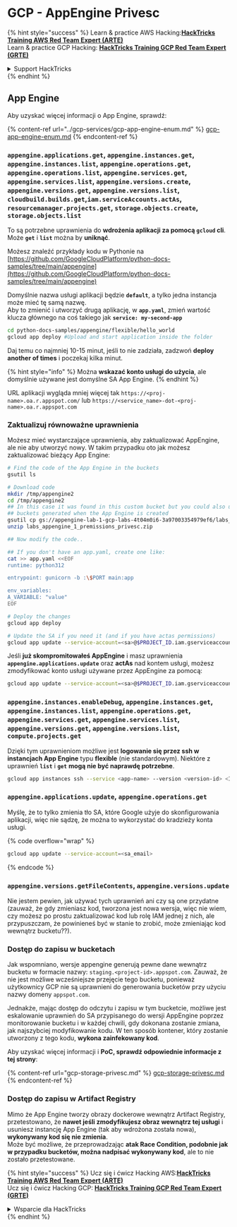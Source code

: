 # GCP - AppEngine Privesc

{% hint style="success" %}
Learn & practice AWS Hacking:<img src="../../../.gitbook/assets/image (1) (1) (1) (1).png" alt="" data-size="line">[**HackTricks Training AWS Red Team Expert (ARTE)**](https://training.hacktricks.xyz/courses/arte)<img src="../../../.gitbook/assets/image (1) (1) (1) (1).png" alt="" data-size="line">\
Learn & practice GCP Hacking: <img src="../../../.gitbook/assets/image (2) (1).png" alt="" data-size="line">[**HackTricks Training GCP Red Team Expert (GRTE)**<img src="../../../.gitbook/assets/image (2) (1).png" alt="" data-size="line">](https://training.hacktricks.xyz/courses/grte)

<details>

<summary>Support HackTricks</summary>

* Check the [**subscription plans**](https://github.com/sponsors/carlospolop)!
* **Join the** 💬 [**Discord group**](https://discord.gg/hRep4RUj7f) or the [**telegram group**](https://t.me/peass) or **follow** us on **Twitter** 🐦 [**@hacktricks\_live**](https://twitter.com/hacktricks_live)**.**
* **Share hacking tricks by submitting PRs to the** [**HackTricks**](https://github.com/carlospolop/hacktricks) and [**HackTricks Cloud**](https://github.com/carlospolop/hacktricks-cloud) github repos.

</details>
{% endhint %}

## App Engine

Aby uzyskać więcej informacji o App Engine, sprawdź:

{% content-ref url="../gcp-services/gcp-app-engine-enum.md" %}
[gcp-app-engine-enum.md](../gcp-services/gcp-app-engine-enum.md)
{% endcontent-ref %}

### `appengine.applications.get`, `appengine.instances.get`, `appengine.instances.list`, `appengine.operations.get`, `appengine.operations.list`, `appengine.services.get`, `appengine.services.list`, `appengine.versions.create`, `appengine.versions.get`, `appengine.versions.list`, `cloudbuild.builds.get`,`iam.serviceAccounts.actAs`, `resourcemanager.projects.get`, `storage.objects.create`, `storage.objects.list`

To są potrzebne uprawnienia do **wdrożenia aplikacji za pomocą `gcloud` cli**. Może **`get`** i **`list`** można by **uniknąć**.

Możesz znaleźć przykłady kodu w Pythonie na [https://github.com/GoogleCloudPlatform/python-docs-samples/tree/main/appengine](https://github.com/GoogleCloudPlatform/python-docs-samples/tree/main/appengine)

Domyślnie nazwa usługi aplikacji będzie **`default`**, a tylko jedna instancja może mieć tę samą nazwę.\
Aby to zmienić i utworzyć drugą aplikację, w **`app.yaml`**, zmień wartość klucza głównego na coś takiego jak **`service: my-second-app`**
```bash
cd python-docs-samples/appengine/flexible/hello_world
gcloud app deploy #Upload and start application inside the folder
```
Daj temu co najmniej 10-15 minut, jeśli to nie zadziała, zadzwoń **deploy another of times** i poczekaj kilka minut.

{% hint style="info" %}
Można **wskazać konto usługi do użycia**, ale domyślnie używane jest domyślne SA App Engine.
{% endhint %}

URL aplikacji wygląda mniej więcej tak `https://<proj-name>.oa.r.appspot.com/` lub `https://<service_name>-dot-<proj-name>.oa.r.appspot.com`

### Zaktualizuj równoważne uprawnienia

Możesz mieć wystarczające uprawnienia, aby zaktualizować AppEngine, ale nie aby utworzyć nowy. W takim przypadku oto jak możesz zaktualizować bieżący App Engine:
```bash
# Find the code of the App Engine in the buckets
gsutil ls

# Download code
mkdir /tmp/appengine2
cd /tmp/appengine2
## In this case it was found in this custom bucket but you could also use the
## buckets generated when the App Engine is created
gsutil cp gs://appengine-lab-1-gcp-labs-4t04m0i6-3a97003354979ef6/labs_appengine_1_premissions_privesc.zip .
unzip labs_appengine_1_premissions_privesc.zip

## Now modify the code..

## If you don't have an app.yaml, create one like:
cat >> app.yaml <<EOF
runtime: python312

entrypoint: gunicorn -b :\$PORT main:app

env_variables:
A_VARIABLE: "value"
EOF

# Deploy the changes
gcloud app deploy

# Update the SA if you need it (and if you have actas permissions)
gcloud app update --service-account=<sa>@$PROJECT_ID.iam.gserviceaccount.com
```
Jeśli **już skompromitowałeś AppEngine** i masz uprawnienia **`appengine.applications.update`** oraz **actAs** nad kontem usługi, możesz zmodyfikować konto usługi używane przez AppEngine za pomocą:
```bash
gcloud app update --service-account=<sa>@$PROJECT_ID.iam.gserviceaccount.com
```
### `appengine.instances.enableDebug`, `appengine.instances.get`, `appengine.instances.list`, `appengine.operations.get`, `appengine.services.get`, `appengine.services.list`, `appengine.versions.get`, `appengine.versions.list`, `compute.projects.get`

Dzięki tym uprawnieniom możliwe jest **logowanie się przez ssh w instancjach App Engine** typu **flexible** (nie standardowym). Niektóre z uprawnień **`list`** i **`get`** **mogą nie być naprawdę potrzebne**.
```bash
gcloud app instances ssh --service <app-name> --version <version-id> <ID>
```
### `appengine.applications.update`, `appengine.operations.get`

Myślę, że to tylko zmienia tło SA, które Google użyje do skonfigurowania aplikacji, więc nie sądzę, że można to wykorzystać do kradzieży konta usługi.

{% code overflow="wrap" %}
```bash
gcloud app update --service-account=<sa_email>
```
{% endcode %}

### `appengine.versions.getFileContents`, `appengine.versions.update`

Nie jestem pewien, jak używać tych uprawnień ani czy są one przydatne (zauważ, że gdy zmieniasz kod, tworzona jest nowa wersja, więc nie wiem, czy możesz po prostu zaktualizować kod lub rolę IAM jednej z nich, ale przypuszczam, że powinieneś być w stanie to zrobić, może zmieniając kod wewnątrz bucketu??).

### Dostęp do zapisu w bucketach

Jak wspomniano, wersje appengine generują pewne dane wewnątrz bucketu w formacie nazwy: `staging.<project-id>.appspot.com`. Zauważ, że nie jest możliwe wcześniejsze przejęcie tego bucketu, ponieważ użytkownicy GCP nie są uprawnieni do generowania bucketów przy użyciu nazwy domeny `appspot.com`.

Jednakże, mając dostęp do odczytu i zapisu w tym bucketcie, możliwe jest eskalowanie uprawnień do SA przypisanego do wersji AppEngine poprzez monitorowanie bucketu i w każdej chwili, gdy dokonana zostanie zmiana, jak najszybciej modyfikowanie kodu. W ten sposób kontener, który zostanie utworzony z tego kodu, **wykona zainfekowany kod**.

Aby uzyskać więcej informacji i **PoC, sprawdź odpowiednie informacje z tej strony**:

{% content-ref url="gcp-storage-privesc.md" %}
[gcp-storage-privesc.md](gcp-storage-privesc.md)
{% endcontent-ref %}

### Dostęp do zapisu w Artifact Registry

Mimo że App Engine tworzy obrazy dockerowe wewnątrz Artifact Registry, przetestowano, że **nawet jeśli zmodyfikujesz obraz wewnątrz tej usługi** i usuniesz instancję App Engine (tak aby wdrożona została nowa), **wykonywany kod się nie zmienia**.\
Może być możliwe, że przeprowadzając **atak Race Condition, podobnie jak w przypadku bucketów, można nadpisać wykonywany kod**, ale to nie zostało przetestowane.

{% hint style="success" %}
Ucz się i ćwicz Hacking AWS:<img src="../../../.gitbook/assets/image (1) (1) (1) (1).png" alt="" data-size="line">[**HackTricks Training AWS Red Team Expert (ARTE)**](https://training.hacktricks.xyz/courses/arte)<img src="../../../.gitbook/assets/image (1) (1) (1) (1).png" alt="" data-size="line">\
Ucz się i ćwicz Hacking GCP: <img src="../../../.gitbook/assets/image (2) (1).png" alt="" data-size="line">[**HackTricks Training GCP Red Team Expert (GRTE)**<img src="../../../.gitbook/assets/image (2) (1).png" alt="" data-size="line">](https://training.hacktricks.xyz/courses/grte)

<details>

<summary>Wsparcie dla HackTricks</summary>

* Sprawdź [**plany subskrypcyjne**](https://github.com/sponsors/carlospolop)!
* **Dołącz do** 💬 [**grupy Discord**](https://discord.gg/hRep4RUj7f) lub [**grupy telegramowej**](https://t.me/peass) lub **śledź** nas na **Twitterze** 🐦 [**@hacktricks\_live**](https://twitter.com/hacktricks_live)**.**
* **Dziel się trikami hackingowymi, przesyłając PR-y do** [**HackTricks**](https://github.com/carlospolop/hacktricks) i [**HackTricks Cloud**](https://github.com/carlospolop/hacktricks-cloud) repozytoriów github.

</details>
{% endhint %}
